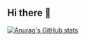 ## Hi there 👋

[![Anurag's GitHub stats](https://github-readme-stats.vercel.app/api?username=iverri)](https://github.com/anuraghazra/github-readme-stats)
<!--
**iverri/iverri** is a ✨ _special_ ✨ repository because its `README.md` (this file) appears on your GitHub profile.

Here are some ideas to get you started:

- 🔭 I’m currently working on ...
- 🌱 I’m currently learning ...
- 👯 I’m looking to collaborate on ...
- 🤔 I’m looking for help with ...
- 💬 Ask me about ...
- 📫 How to reach me: ...
- 😄 Pronouns: ...
- ⚡ Fun fact: ...
-->
